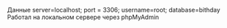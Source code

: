 Данные 
server=localhost; port = 3306; username=root;  database=bithday
Работал на локальном сервере через phpMyAdmin
